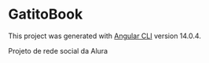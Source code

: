# GatitoBook

This project was generated with [Angular CLI](https://github.com/angular/angular-cli) version 14.0.4.

Projeto de rede social da Alura
